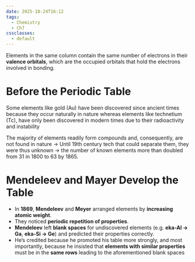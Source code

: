 ```yaml
---
date: 2025-10-24T16:12
tags:
  - Chemistry
  - Ch7
cssclasses:
  - default
---
```

Elements in the same column contain the same number of electrons in their **valence orbitals**, which are the occupied orbitals that hold the electrons involved in bonding.

# Before the Periodic Table 

Some elements like gold (Au) have been discovered since ancient times because they occur naturally in nature whereas elements like technetium (Tc), have only been discovered in modern times due to their radioactivity and instability 

The majority of elements readily form compounds and, consequently, are not found in nature 
	-> Until 19th century tech that could separate them, they were thus unknown
	-> the number of known elements more than doubled from 31 in 1800 to 63 by 1865.

# Mendeleev and Mayer Develop the Table

- In **1869**, **Mendeleev** and **Meyer** arranged elements by **increasing atomic weight**.
- They noticed **periodic repetition of properties**.
- **Mendeleev** left **blank spaces** for undiscovered elements (e.g. **eka-Al → Ga**, **eka-Si → Ge**) and predicted their properties correctly.
- He’s credited because he promoted his table more strongly, and most importantly, because he insisted that **elements with similar properties** must be in the **same rows** leading to the aforementioned blank spaces